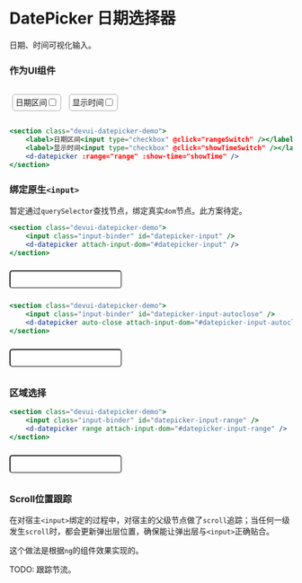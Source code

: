 <style lang="scss">
.devui-datepicker-demo {
    margin: 10px 0px;
    padding: 10px 0px;

    label {
        border: 1px solid #aaa;
        padding: 0px 5px;
        height: 2em;
        line-height: 2em;
        display: inline-block;
        margin: 5px;
        font-size: 14px;
        border-radius: 5px;
        user-select: none;
        cursor: pointer;

        input[type=checkbox] {
            transform: translateY(1px);
            margin-left: 3px;
        }
    }

    .input-binder {
        width: 200px;
        padding: 5px;
        font-size: 16px;
        border-radius: 5px;
    }
}
</style>

<script lang="ts">
import { defineComponent, ref } from 'vue'
export default defineComponent({
  setup() {
    const range = ref<boolean>(false)
    const rangeSwitch = () => range.value = !range.value

    const showTime = ref<boolean>(false)
    const showTimeSwitch = () => showTime.value = !showTime.value

    return {
      range,
      rangeSwitch,
      showTime,
      showTimeSwitch,
    }
  }
})
</script>

<d-stick-slider />

# DatePicker 日期选择器

日期、时间可视化输入。

### 作为UI组件

<section class="devui-datepicker-demo">
    <label>日期区间<input type="checkbox" @click="rangeSwitch" /></label>
    <label>显示时间<input type="checkbox" @click="showTimeSwitch" /></label>
    <d-datepicker :range="range" :show-time="showTime" />
</section>

```jsx
<section class="devui-datepicker-demo">
    <label>日期区间<input type="checkbox" @click="rangeSwitch" /></label>
    <label>显示时间<input type="checkbox" @click="showTimeSwitch" /></label>
    <d-datepicker :range="range" :show-time="showTime" />
</section>
```

### 绑定原生`<input>`

暂定通过`querySelector`查找节点，绑定真实`dom`节点。此方案待定。

```jsx
<section class="devui-datepicker-demo">
    <input class="input-binder" id="datepicker-input" />
    <d-datepicker attach-input-dom="#datepicker-input" />
</section>
```

<section class="devui-datepicker-demo">
    <input class="input-binder" id="datepicker-input" />
    <d-datepicker attach-input-dom="#datepicker-input" />
</section>

```jsx
<section class="devui-datepicker-demo">
    <input class="input-binder" id="datepicker-input-autoclose" />
    <d-datepicker auto-close attach-input-dom="#datepicker-input-autoclose" />
</section>
```

<section class="devui-datepicker-demo">
    <input class="input-binder" id="datepicker-input-autoclose" />
    <d-datepicker auto-close attach-input-dom="#datepicker-input-autoclose" />
</section>

### 区域选择

```jsx
<section class="devui-datepicker-demo">
    <input class="input-binder" id="datepicker-input-range" />
    <d-datepicker range attach-input-dom="#datepicker-input-range" />
</section>
```

<section class="devui-datepicker-demo">
    <input class="input-binder" id="datepicker-input-range" />
    <d-datepicker range attach-input-dom="#datepicker-input-range" />
</section>


### Scroll位置跟踪

在对宿主`<input>`绑定的过程中，对宿主的父级节点做了`scroll`追踪；当任何一级发生`scroll`时，都会更新弹出层位置，确保能让弹出层与`<input>`正确贴合。

这个做法是根据`ng`的组件效果实现的。

TODO: 跟踪节流。


